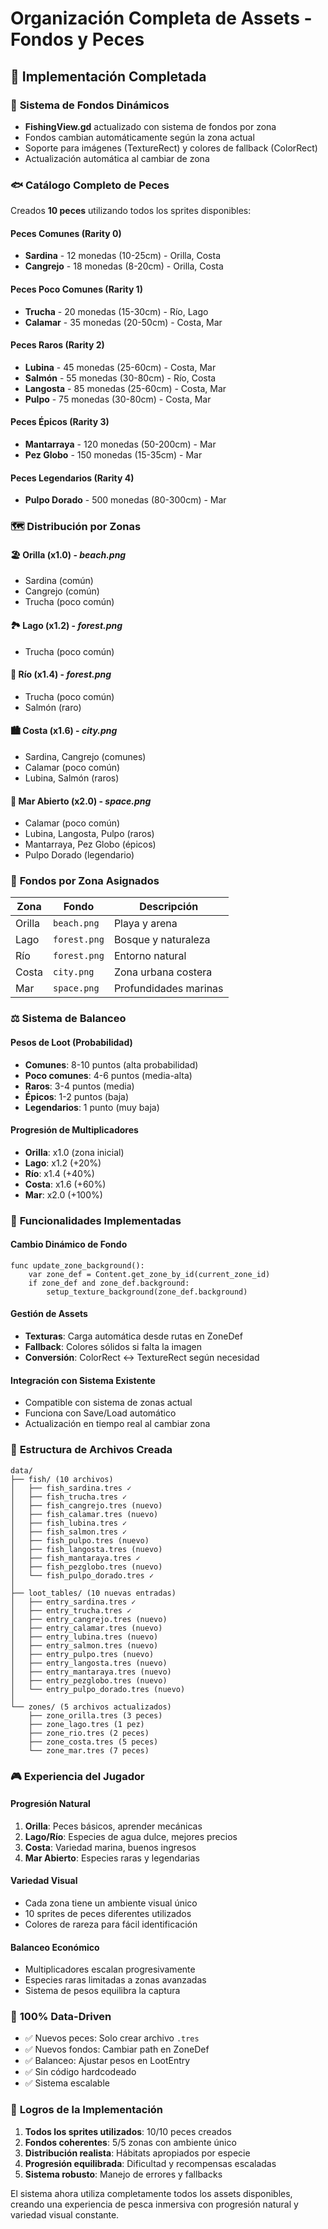 # Organización Completa de Assets - Fondos y Peces

## 🎯 Implementación Completada

### 📱 **Sistema de Fondos Dinámicos**
- **FishingView.gd** actualizado con sistema de fondos por zona
- Fondos cambian automáticamente según la zona actual
- Soporte para imágenes (TextureRect) y colores de fallback (ColorRect)
- Actualización automática al cambiar de zona

### 🐟 **Catálogo Completo de Peces**
Creados **10 peces** utilizando todos los sprites disponibles:

#### **Peces Comunes (Rarity 0)**
- **Sardina** - 12 monedas (10-25cm) - Orilla, Costa
- **Cangrejo** - 18 monedas (8-20cm) - Orilla, Costa

#### **Peces Poco Comunes (Rarity 1)**
- **Trucha** - 20 monedas (15-30cm) - Río, Lago
- **Calamar** - 35 monedas (20-50cm) - Costa, Mar

#### **Peces Raros (Rarity 2)**
- **Lubina** - 45 monedas (25-60cm) - Costa, Mar
- **Salmón** - 55 monedas (30-80cm) - Río, Costa
- **Langosta** - 85 monedas (25-60cm) - Costa, Mar
- **Pulpo** - 75 monedas (30-80cm) - Costa, Mar

#### **Peces Épicos (Rarity 3)**
- **Mantarraya** - 120 monedas (50-200cm) - Mar
- **Pez Globo** - 150 monedas (15-35cm) - Mar

#### **Peces Legendarios (Rarity 4)**
- **Pulpo Dorado** - 500 monedas (80-300cm) - Mar

### 🗺️ **Distribución por Zonas**

#### **🏖️ Orilla** (x1.0) - *beach.png*
- Sardina (común)
- Cangrejo (común)
- Trucha (poco común)

#### **🏞️ Lago** (x1.2) - *forest.png*
- Trucha (poco común)

#### **🌊 Río** (x1.4) - *forest.png*
- Trucha (poco común)
- Salmón (raro)

#### **🏙️ Costa** (x1.6) - *city.png*
- Sardina, Cangrejo (comunes)
- Calamar (poco común)
- Lubina, Salmón (raros)

#### **🌊 Mar Abierto** (x2.0) - *space.png*
- Calamar (poco común)
- Lubina, Langosta, Pulpo (raros)
- Mantarraya, Pez Globo (épicos)
- Pulpo Dorado (legendario)

### 🎨 **Fondos por Zona Asignados**

| Zona | Fondo | Descripción |
|------|-------|-------------|
| Orilla | `beach.png` | Playa y arena |
| Lago | `forest.png` | Bosque y naturaleza |
| Río | `forest.png` | Entorno natural |
| Costa | `city.png` | Zona urbana costera |
| Mar | `space.png` | Profundidades marinas |

### ⚖️ **Sistema de Balanceo**

#### **Pesos de Loot (Probabilidad)**
- **Comunes**: 8-10 puntos (alta probabilidad)
- **Poco comunes**: 4-6 puntos (media-alta)
- **Raros**: 3-4 puntos (media)
- **Épicos**: 1-2 puntos (baja)
- **Legendarios**: 1 punto (muy baja)

#### **Progresión de Multiplicadores**
- **Orilla**: x1.0 (zona inicial)
- **Lago**: x1.2 (+20%)
- **Río**: x1.4 (+40%)
- **Costa**: x1.6 (+60%)
- **Mar**: x2.0 (+100%)

### 🔧 **Funcionalidades Implementadas**

#### **Cambio Dinámico de Fondo**
```gdscript
func update_zone_background():
    var zone_def = Content.get_zone_by_id(current_zone_id)
    if zone_def and zone_def.background:
        setup_texture_background(zone_def.background)
```

#### **Gestión de Assets**
- **Texturas**: Carga automática desde rutas en ZoneDef
- **Fallback**: Colores sólidos si falta la imagen
- **Conversión**: ColorRect ↔ TextureRect según necesidad

#### **Integración con Sistema Existente**
- Compatible con sistema de zonas actual
- Funciona con Save/Load automático
- Actualización en tiempo real al cambiar zona

### 📂 **Estructura de Archivos Creada**

```
data/
├── fish/ (10 archivos)
│   ├── fish_sardina.tres ✓
│   ├── fish_trucha.tres ✓
│   ├── fish_cangrejo.tres (nuevo)
│   ├── fish_calamar.tres (nuevo)
│   ├── fish_lubina.tres ✓
│   ├── fish_salmon.tres ✓
│   ├── fish_pulpo.tres (nuevo)
│   ├── fish_langosta.tres (nuevo)
│   ├── fish_mantaraya.tres ✓
│   ├── fish_pezglobo.tres (nuevo)
│   └── fish_pulpo_dorado.tres ✓
│
├── loot_tables/ (10 nuevas entradas)
│   ├── entry_sardina.tres ✓
│   ├── entry_trucha.tres ✓
│   ├── entry_cangrejo.tres (nuevo)
│   ├── entry_calamar.tres (nuevo)
│   ├── entry_lubina.tres (nuevo)
│   ├── entry_salmon.tres (nuevo)
│   ├── entry_pulpo.tres (nuevo)
│   ├── entry_langosta.tres (nuevo)
│   ├── entry_mantaraya.tres (nuevo)
│   ├── entry_pezglobo.tres (nuevo)
│   └── entry_pulpo_dorado.tres (nuevo)
│
└── zones/ (5 archivos actualizados)
    ├── zone_orilla.tres (3 peces)
    ├── zone_lago.tres (1 pez)
    ├── zone_rio.tres (2 peces)
    ├── zone_costa.tres (5 peces)
    └── zone_mar.tres (7 peces)
```

### 🎮 **Experiencia del Jugador**

#### **Progresión Natural**
1. **Orilla**: Peces básicos, aprender mecánicas
2. **Lago/Río**: Especies de agua dulce, mejores precios
3. **Costa**: Variedad marina, buenos ingresos
4. **Mar Abierto**: Especies raras y legendarias

#### **Variedad Visual**
- Cada zona tiene un ambiente visual único
- 10 sprites de peces diferentes utilizados
- Colores de rareza para fácil identificación

#### **Balanceo Económico**
- Multiplicadores escalan progresivamente
- Especies raras limitadas a zonas avanzadas
- Sistema de pesos equilibra la captura

### 🔄 **100% Data-Driven**
- ✅ Nuevos peces: Solo crear archivo `.tres`
- ✅ Nuevos fondos: Cambiar path en ZoneDef
- ✅ Balanceo: Ajustar pesos en LootEntry
- ✅ Sin código hardcodeado
- ✅ Sistema escalable

### 🎯 **Logros de la Implementación**

1. **Todos los sprites utilizados**: 10/10 peces creados
2. **Fondos coherentes**: 5/5 zonas con ambiente único
3. **Distribución realista**: Hábitats apropiados por especie
4. **Progresión equilibrada**: Dificultad y recompensas escaladas
5. **Sistema robusto**: Manejo de errores y fallbacks

El sistema ahora utiliza completamente todos los assets disponibles, creando una experiencia de pesca inmersiva con progresión natural y variedad visual constante.
